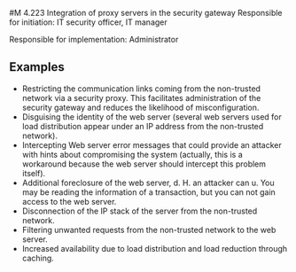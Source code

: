 #M 4.223 Integration of proxy servers in the security gateway
Responsible for initiation: IT security officer, IT manager

Responsible for implementation: Administrator



## Examples 
* Restricting the communication links coming from the non-trusted network via a security proxy. This facilitates administration of the security gateway and reduces the likelihood of misconfiguration.
* Disguising the identity of the web server (several web servers used for load distribution appear under an IP address from the non-trusted network).
* Intercepting Web server error messages that could provide an attacker with hints about compromising the system (actually, this is a workaround because the web server should intercept this problem itself).
* Additional foreclosure of the web server, d. H. an attacker can u. You may be reading the information of a transaction, but you can not gain access to the web server.
* Disconnection of the IP stack of the server from the non-trusted network.
* Filtering unwanted requests from the non-trusted network to the web server.
* Increased availability due to load distribution and load reduction through caching.





